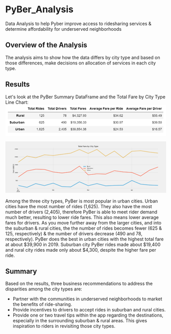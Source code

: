# PyBer_Analysis
Data Analysis to help Pyber improve access to ridesharing services & determine affordability for underserved neighborhoods

## Overview of the Analysis
The analysis aims to show how the data differs by city type and based on those differences, make decisions on allocation of services in each city type.

## Results
Let's look at the PyBer Summary DataFrame and the Total Fare by City Type Line Chart:\
![alt text](./analysis/PyBer_Summary_DataFrame.png?raw=True)

![alt text](./analysis/PyBer_fare_summary.png?raw=True)

Among the three city types, PyBer is most popular in urban cities.  Urban cities have the most number of rides (1,625).  They also have the most number of drivers (2,405), therefore PyBer is able to meet rider demand much better, resulting to lower ride fares.  This also means lower average fares for drivers.  As you move further away from the larger cities, and into the suburban & rural cities, the the number of rides becomes fewer (625 & 125, respectively) & the number of drivers decrease (490 and 78, respectively).  PyBer does the best in urban cities with the highest total fare at about $39,900 in 2019.  Suburban city PyBer rides made about $19,400 and rural city rides made only about $4,300, despite the higher fare per ride.

## Summary 
Based on the results, three business recommendations to address the disparities among the city types are:
- Partner with the communities in underserved neighborhoods to market the benefits of ride-sharing.
- Provide incentives to drivers to accept rides in suburban and rural cities.
- Provide one or two travel tips within the app regarding the destinations, especially in the surrounding suburban & rural areas.  This gives inspiration to riders in revisiting those city types.